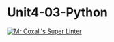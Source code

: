 # Unit4-03-Python
[![Mr Coxall's Super Linter](https://github.com/ICS3U-Programming-PeterS/Unit4-03-Python/workflows/Mr%20Coxall's%20Super%20Linter/badge.svg)](https://github.com/ICS3U-Programming-PeterS/Unit4-03-Python/actions/)
